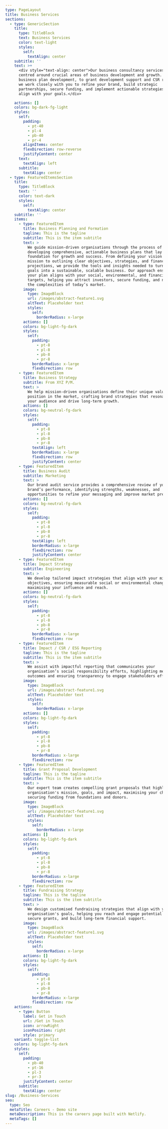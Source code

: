 ```yaml
---
type: PageLayout
title: Business Services
sections:
  - type: GenericSection
    title:
      type: TitleBlock
      text: Business Services
      color: text-light
      styles:
        self:
          textAlign: center
    subtitle: ''
    text: >+
      <div style="text-align: center">Our business consultancy services are
      centred around crucial areas of business development and growth. From
      business plan development, to grant development support and CSR reporting,
      we work closely with you to refine your brand, build strategic
      partnerships, secure funding, and implement actionable strategies that
      align with your goals.</div>

    actions: []
    colors: bg-dark-fg-light
    styles:
      self:
        padding:
          - pt-40
          - pl-4
          - pb-40
          - pr-4
        alignItems: center
        flexDirection: row-reverse
        justifyContent: center
      text:
        textAlign: left
      subtitle:
        textAlign: center
  - type: FeaturedItemsSection
    title:
      type: TitleBlock
      text: ''
      color: text-dark
      styles:
        self:
          textAlign: center
    subtitle: ''
    items:
      - type: FeaturedItem
        title: Business Planning and Formation
        tagline: This is the tagline
        subtitle: This is the item subtitle
        text: >
          We guide mission-driven organisations through the process of
          developing comprehensive, actionable business plans that lay the
          foundation for growth and success. From defining your vision and
          mission to outlining clear objectives, strategies, and financial
          projections, we provide the tools and insights needed to turn your
          goals into a sustainable, scalable business. Our approach ensures that
          your plan aligns with your social, environmental, and financial
          targets, helping you attract investors, secure funding, and navigate
          the complexities of today’s market.
        image:
          type: ImageBlock
          url: /images/abstract-feature1.svg
          altText: Placeholder text
          styles:
            self:
              borderRadius: x-large
        actions: []
        colors: bg-light-fg-dark
        styles:
          self:
            padding:
              - pt-8
              - pl-8
              - pb-8
              - pr-8
            borderRadius: x-large
            flexDirection: row
      - type: FeaturedItem
        title: Business Strategy
        subtitle: From XYZ P/M.
        text: >
          We help mission-driven organisations define their unique value and
          position in the market, crafting brand strategies that resonate with
          your audience and drive long-term growth.
        actions: []
        colors: bg-neutral-fg-dark
        styles:
          self:
            padding:
              - pt-8
              - pl-8
              - pb-8
              - pr-8
            textAlign: left
            borderRadius: x-large
            flexDirection: row
            justifyContent: center
      - type: FeaturedItem
        title: Business Audit
        subtitle: Marketing
        text: >
          Our brand audit service provides a comprehensive review of your
          brand’s performance, identifying strengths, weaknesses, and
          opportunities to refine your messaging and improve market presence.
        actions: []
        colors: bg-neutral-fg-dark
        styles:
          self:
            padding:
              - pt-8
              - pl-8
              - pb-8
              - pr-8
            textAlign: left
            borderRadius: x-large
            flexDirection: row
            justifyContent: center
      - type: FeaturedItem
        title: Impact Strategy
        subtitle: Engineering
        text: >
          We develop tailored impact strategies that align with your mission and
          objectives, ensuring measurable social or environmental change while
          maximising your influence and reach.
        actions: []
        colors: bg-neutral-fg-dark
        styles:
          self:
            padding:
              - pt-8
              - pl-8
              - pb-8
              - pr-8
            borderRadius: x-large
            flexDirection: row
      - type: FeaturedItem
        title: Impact / CSR / ESG Reporting
        tagline: This is the tagline
        subtitle: This is the item subtitle
        text: >
          We assist with impactful reporting that communicates your
          organisation’s social responsibility efforts, highlighting measurable
          outcomes and ensuring transparency to engage stakeholders effectively.
        image:
          type: ImageBlock
          url: /images/abstract-feature1.svg
          altText: Placeholder text
          styles:
            self:
              borderRadius: x-large
        actions: []
        colors: bg-light-fg-dark
        styles:
          self:
            padding:
              - pt-8
              - pl-8
              - pb-8
              - pr-8
            borderRadius: x-large
            flexDirection: row
      - type: FeaturedItem
        title: Grant Proposal Development
        tagline: This is the tagline
        subtitle: This is the item subtitle
        text: >
          Our expert team creates compelling grant proposals that highlight your
          organisation's mission, goals, and impact, maximising your chances of
          securing funding from foundations and donors.
        image:
          type: ImageBlock
          url: /images/abstract-feature1.svg
          altText: Placeholder text
          styles:
            self:
              borderRadius: x-large
        actions: []
        colors: bg-light-fg-dark
        styles:
          self:
            padding:
              - pt-8
              - pl-8
              - pb-8
              - pr-8
            borderRadius: x-large
            flexDirection: row
      - type: FeaturedItem
        title: Fundraising Strategy
        tagline: This is the tagline
        subtitle: This is the item subtitle
        text: >
          We design customised fundraising strategies that align with your
          organisation's goals, helping you reach and engage potential donors,
          secure grants, and build long-term financial support.
        image:
          type: ImageBlock
          url: /images/abstract-feature1.svg
          altText: Placeholder text
          styles:
            self:
              borderRadius: x-large
        actions: []
        colors: bg-light-fg-dark
        styles:
          self:
            padding:
              - pt-8
              - pl-8
              - pb-8
              - pr-8
            borderRadius: x-large
            flexDirection: row
    actions:
      - type: Button
        label: Get in Touch
        url: /Get in Touch
        icon: arrowRight
        iconPosition: right
        style: primary
    variant: toggle-list
    colors: bg-light-fg-dark
    styles:
      self:
        padding:
          - pb-40
          - pt-16
          - pl-3
          - pr-3
        justifyContent: center
      subtitle:
        textAlign: center
slug: /Business-Services
seo:
  type: Seo
  metaTitle: Careers - Demo site
  metaDescription: This is the careers page built with Netlify.
  metaTags: []
---
```

